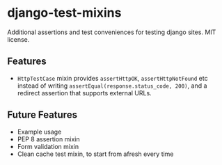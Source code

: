 # django-test-mixins

Additional assertions and test conveniences for testing django
sites. MIT license.

## Features

* `HttpTestCase` mixin provides `assertHttpOK`, `assertHttpNotFound`
  etc instead of writing `assertEqual(response.status_code, 200)`, and
  a redirect assertion that supports external URLs.

## Future Features

* Example usage
* PEP 8 assertion mixin
* Form validation mixin
* Clean cache test mixin, to start from afresh every time

